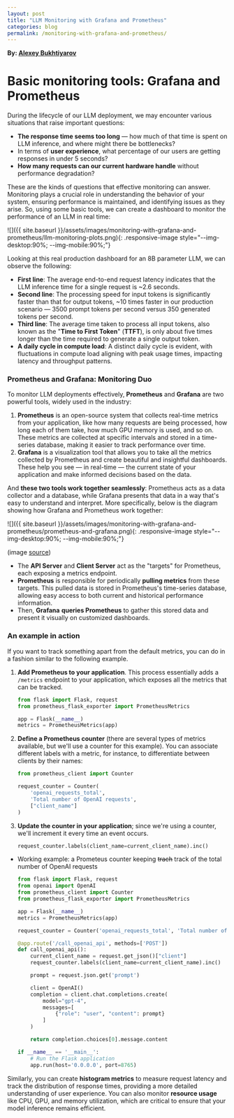 ```yaml
---
layout: post
title: "LLM Monitoring with Grafana and Prometheus"
categories: blog
permalink: /monitoring-with-grafana-and-prometheus/
---
```


**By: [Alexey Bukhtiyarov](https://www.linkedin.com/in/leshanbog/)**


# Basic monitoring tools: Grafana and Prometheus

During the lifecycle of our LLM deployment, we may encounter various situations that raise important questions:

- **The response time seems too long** — how much of that time is spent on LLM inference, and where might there be bottlenecks?
- In terms of **user experience**, what percentage of our users are getting responses in under 5 seconds?
- **How many requests can our current hardware handle** without performance degradation?

These are the kinds of questions that effective monitoring can answer. Monitoring plays a crucial role in understanding the behavior of your system, ensuring performance is maintained, and identifying issues as they arise. So, using some basic tools, we can create a dashboard to monitor the performance of an LLM in real time:

![]({{ site.baseurl }}/assets/images/monitoring-with-grafana-and-prometheus/llm-monitoring-plots.png){: .responsive-image style="--img-desktop:90%; --img-mobile:90%;"}

Looking at this real production dashboard for an 8B parameter LLM, we can observe the following:

- **First line**: The average end-to-end request latency indicates that the LLM inference time for a single request is ~2.6 seconds.
- **Second line**: The processing speed for input tokens is significantly faster than that for output tokens, ~10 times faster in our production scenario — 3500 prompt tokens per second versus 350 generated tokens per second.
- **Third line**: The average time taken to process all input tokens, also known as the "**Time to First Token**" (**TTFT**),  is only about five times longer than the time required to generate a single output token.
- **A daily cycle in compute load**: A distinct daily cycle is evident, with fluctuations in compute load aligning with peak usage times, impacting latency and throughput patterns.

### **Prometheus and Grafana: Monitoring Duo**

To monitor LLM deployments effectively, **Prometheus** and **Grafana** are two powerful tools, widely used in the industry:

1. **Prometheus** is an open-source system that collects real-time metrics from your application, like how many requests are being processed, how long each of them take, how much GPU memory is used, and so on. These metrics are collected at specific intervals and stored in a time-series database, making it easier to track performance over time.
2. **Grafana** is a visualization tool that allows you to take all the metrics collected by Prometheus and create beautiful and insightful dashboards. These help you see — in real-time — the current state of your application and make informed decisions based on the data.

And **these two tools work together seamlessly**: Prometheus acts as a data collector and a database, while Grafana presents that data in a way that's easy to understand and interpret. More specifically, below is the diagram showing how Grafana and Prometheus work together:

![]({{ site.baseurl }}/assets/images/monitoring-with-grafana-and-prometheus/prometheus-and-grafana.png){: .responsive-image style="--img-desktop:90%; --img-mobile:90%;"}

(image [source](https://www.linkedin.com/pulse/getting-started-prometheus-grafana-beginners-guide-majid-sheikh-1f/))

- The **API Server** and **Client Server** act as the "targets" for Prometheus, each exposing a metrics endpoint.
- **Prometheus** is responsible for periodically **pulling metrics** from these targets. This pulled data is stored in Prometheus's time-series database, allowing easy access to both current and historical performance information.
- Then, **Grafana** **queries Prometheus** to gather this stored data and present it visually on customized dashboards.

### An example in action

If you want to track something apart from the default metrics, you can do in a fashion similar to the following example.

1. **Add Prometheus to your application**. This process essentially adds a `/metrics` endpoint to your application, which exposes all the metrics that can be tracked.
    
    ```python
    from flask import Flask, request
    from prometheus_flask_exporter import PrometheusMetrics
    
    app = Flask(__name__)
    metrics = PrometheusMetrics(app)
    ```
    
2. **Define a Prometheus counter** (there are several types of metrics available, but we'll use a counter for this example). You can associate different labels with a metric, for instance, to differentiate between clients by their names:
    
    ```python
    from prometheus_client import Counter
    
    request_counter = Counter(
        'openai_requests_total',
        'Total number of OpenAI requests',
        ["client_name"]
    )
    ```
    
3. **Update the counter in your application**; since we're using a counter, we'll increment it every time an event occurs.
    
    ```python
    request_counter.labels(client_name=current_client_name).inc()
    ```
    
- Working example: a Prometeus counter keeping ~~trach~~ track of the total number of OpenAI requests
    
    ```python
    from flask import Flask, request
    from openai import OpenAI
    from prometheus_client import Counter
    from prometheus_flask_exporter import PrometheusMetrics
    
    app = Flask(__name__)
    metrics = PrometheusMetrics(app)
    
    request_counter = Counter('openai_requests_total', 'Total number of OpenAI requests', ["client_name"])
    
    @app.route('/call_openai_api', methods=['POST'])
    def call_openai_api():
        current_client_name = request.get_json()["client"]
        request_counter.labels(client_name=current_client_name).inc()
    
        prompt = request.json.get('prompt')
    
        client = OpenAI()
        completion = client.chat.completions.create(
            model="gpt-4",
            messages=[
                {"role": "user", "content": prompt}
            ]
        )
    
        return completion.choices[0].message.content
    
    if __name__ == '__main__':
        # Run the Flask application
        app.run(host='0.0.0.0', port=8765)
    
    ```
    

Similarly, you can create **histogram metrics** to measure request latency and track the distribution of response times, providing a more detailed understanding of user experience. You can also monitor **resource usage** like CPU, GPU, and memory utilization, which are critical to ensure that your model inference remains efficient.
